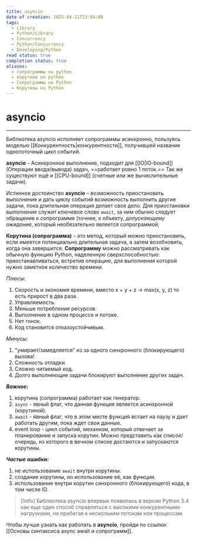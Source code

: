 ```yaml
---
title: asyncio
date of creation: 2025-04-21T23:04:00
tags:
  - Library
  - Python/Library
  - Concurrency
  - Python/Concurrency
  - Developing/Python
read status: true
completion status: true
aliases:
  - сопрограммы на python
  - корутины на python
  - Сопрограммы на Python
  - Корутины на Python
---
```

# asyncio
---
Библиотека asyncio исполняет сопрограммы асинхронно, пользуясь моделью [[Конкурентность|конкурентности]], получившей название однопоточный цикл событий.

**asyncio** - Асинхронное выполнение, подходит для [[IO|IO-bound]] (Операции ввода/вывода) задач, ==работает ровно 1 поток.== Так же существуют ещё и [[CPU-bound]] (счетные или же вычислительные задачи).

Истинное достоинство **asyncio** – возможность приостановить выполнение и дать циклу событий возможность выполнить другие задачи, пока длительная операция делает свое дело. Для приостановки выполнения служит ключевое слово `await`, за ним обычно следует обращение к сопрограмме (точнее, к объекту, *допускающему ожидание*, который необязательно является сопрограммой;

**Корутина (сопрограмма)** - это метод, который можно приостановить, если имеется потенциально длительная задача, а затем возобновить, когда она завершится. **Сопрограмму** можно рассматривать как обычную функцию Python, наделенную сверхспособностью: приостанавливаться, встретив операцию, для выполнения которой нужно заметное количество времени.

*Плюсы:*
1. Скорость и экономия времени, вместо x + y + z -> max(x, y, z) то есть прирост в два раза.
2. Управляемость.
3. Меньше потребление ресурсов.
4. Выполнение в одном процессе и потоке.
5. Нет гонок.
6. Код становится отказоустойчивым.

*Минусы:*
1. "умирает/замедляется" из за одного синхронного (блокирующего) вызова!
2. Сложность отладки.
3. Сложно читаемый код.
4. Долго выполняющие задачи блокируют выполнение других задач.

***Важное:***
1. корутина (сопрограмма) работает как генератор.
2. `async` - явный флаг, что данная функция является асинхронной (корутиной).
3. `await` - явный флаг, что в этом месте функция встает на паузу и дает работать другим, пока ждет свои данные.
4. event loop - цикл событий, механизм, который отвечает за планирование и запуска корутин. Можно представить как список/очередь, из которого в вечном списке достаются и запускаются корутины.


***Частые ошибки:***
1. не использование `await` внутри корутины.
2. создание корутины, но использование её, как функции.
3. использование внутри корутин синхронного (блокирующего) кода, в том числе IO.

>[!info]
>Библиотека asyncio впервые появилась в версии Python 3.4 как еще один способ справляться с высокими конкурентными нагрузками, не прибегая к нескольким потокам или процессам.

Чтобы лучше узнать как работать в **asyncio**, пройди по ссылки: [[Основы синтаксиса async await и сопрограмм]].
